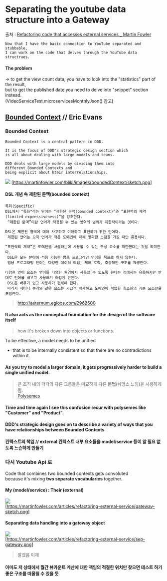 # Separating the youtube data structure into a Gateway 
출처 : [Refactoring code that accesses external services _ Martin Fowler](https://martinfowler.com/articles/refactoring-external-service.html#musings)  

```
Now that I have the basic connection to YouTube separated and stubbable,
I can work on the code that delves through the YouTube data structrues.
```

#### The problem  
-> to get the view count data, you have to look into the "statistics" part of the result,  
    but to get the published date you need to delve into "snippet" section instead.  
    (VideoServiceTest.microservicesMonthlyJson() 참고)  
    
## [Bounded Context](https://martinfowler.com/bliki/BoundedContext.html) // Eric Evans  

### Bounded Context  
```
Bounded Context is a central pattern in DDD.  

It is the focus of DDD's strategic design section which
is all about dealing with large models and teams.

DDD deals with large models by dividing them into 
different Bounded Contexts and
being explicit about hteir interrelationships.
```

![](https://martinfowler.com/bliki/images/boundedContext/sketch.png)
[https://martinfowler.com/bliki/images/boundedContext/sketch.png]  

#### DSL 개념 속 제한된 문맥(bounded context)
```
특화(Specific)
DSL에서 "특화"라는 단어는 “제한된 문맥(bounded context)”과 “표현력의 제약(limited expressiveness)”을 강조한다.
 “제한된 문맥”이란 언어가 적용될 수 있는 영역의 범위가 제한적이라는 것이다. 

DSL은 제한된 영역에 대해 사고하고 이해하고 표현하기 위한 언어다.
 제한된 언어는 오직 언어가 작은 도메인에 대해 명확한 초점을 가질 때만 유용하다. 
 
“표현력의 제약”은 도메인을 서술하는데 사용할 수 있는 구성 요소를 제한한다는 것을 의미한다.
 DSL은 모든 분야에 적용 가능한 범용 프로그래밍 언어를 목표로 하지 않는다.
 범용 프로그래밍 언어는 다양한 데이터 타입, 제어 로직, 추상적인 구조를 제공한다. 
 
다양한 언어 요소는 언어를 다양한 환경에서 사용할 수 있도록 한다는 점에서는 유용하지만 반대로 언어를 배우고 사용하기 어렵게 만든다. 
 DSL은 배우기 쉽고 사용하기 편해야 한다. 
 따라서 제어나 분기와 같은 요소는 가급적 배제하고 도메인에 적합한 최소한의 기본 요소만을 포함한다.
```
> http://aeternum.egloos.com/2962600  

#### It also acts as the conceptual foundation for the design of the software itself  
> how it's broken down into objects or functions.  

To be effective, a model needs to be unified
- that is to be internally consistent so that there are no contradictions within it.

#### As you try to model a larger domain, it gets progressively harder to build a single unified model.  
> 큰 조직 내의 각각의 다른 그룹들은 미묘하게 다른 **문법**(뉘앙스 느낌)을 사용하게 됨.  
> [Polysemes](https://en.wikipedia.org/wiki/Polysemy)  

#### Time and time again I see this confusion recur with **polysemes** like "Customer" and "Product".

#### DDD's strategic design goes on to describe a variety of ways that you have relationships between Bounded Contexts

#### 컨텍스트의 책임 // external 컨텍스트 내부 요소들을 model/service 등이 알 필요 없도록 느슨하게 만들기

### 다시 Youtube Api 로  
Code that combines two bounded contexts gets convoluted  
because it's mixing **two separate vocabularies** together.

#### My (model/service) : Their (external)
![](https://martinfowler.com/articles/refactoring-external-service/gateway-sketch.png)  
[https://martinfowler.com/articles/refactoring-external-service/gateway-sketch.png]  

#### Separating data handling into a gateway object  
![](https://martinfowler.com/articles/refactoring-external-service/sep-gateway.png)  
[https://martinfowler.com/articles/refactoring-external-service/sep-gateway.png]  
> 알겠음 이제  

#### 아마도 저 상태에서 월간 뷰카운트 계산에 대한 책임의 적절한 위치만 찾으면 테스트 하기 좋은 구조를 떠올릴 수 있을 듯

